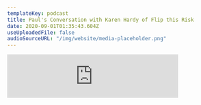 ```yaml
---
templateKey: podcast
title: Paul's Conversation with Karen Hardy of Flip this Risk
date: 2020-09-01T01:35:43.604Z
useUploadedFile: false
audioSourceURL: "/img/website/media-placeholder.png"
---
```


<iframe src="https://anchor.fm/flipthisriskpodcast/embed/episodes/Interview-with-Paul-Godfrey--Professor-of-Business-Strategy-BYU-ei5209/a-a2up846" height="102px" width="400px" frameborder="0" scrolling="no"></iframe>
